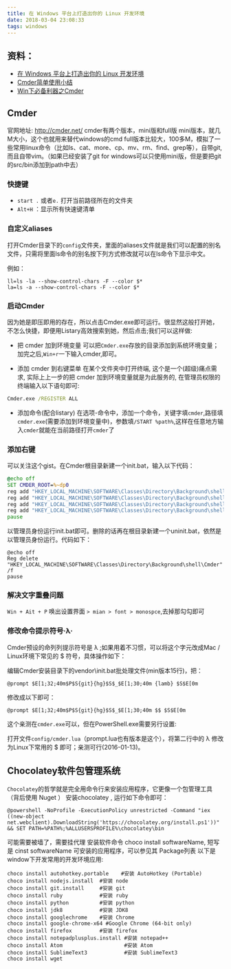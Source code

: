 ```yaml
---
title: 在 Windows 平台上打造出你的 Linux 开发环境
date: 2018-03-04 23:08:33
tags: windows
---
```


## 资料：
- [在 Windows 平台上打造出你的 Linux 开发环境][1]
- [Cmder简单使用小结][2]
- [Win下必备利器之Cmder][3]


## Cmder
官网地址: http://cmder.net/
cmder有两个版本，mini版和full版
mini版本，就几M大小，这个也就用来替代windows的cmd
full版本比较大，100多M，模拟了一些常用linux命令（比如ls、cat、more、cp、mv、rm、find、grep等），自带git,而且自带vim。（如果已经安装了git for windows可以只使用mini版，但是要把git的src/bin添加到path中去）
<!--more-->
### 快捷键

- `start .`  或者`e.` 打开当前路径所在的文件夹
- `Alt+H` ：显示所有快速键清单

### 自定义aliases

打开Cmder目录下的`config`文件夹，里面的aliases文件就是我们可以配置的别名文件，只需将里面ls命令的别名按下列方式修改就可以在ls命令下显示中文。

例如：
```
ll=ls -la --show-control-chars -F --color $*
la=ls -a --show-control-chars -F --color $*
```

### 启动Cmder

因为她是即压即用的存在，所以点击Cmder.exe即可运行。很显然这般打开她，不怎么快捷，即便用Listary高效搜索到她，然后点击;我们可以这样做:

- 把 cmder 加到环境变量
可以把`Cmder.exe`存放的目录添加到系统环境变量；加完之后,`Win+r`一下输入cmder,即可。

- 添加 cmder 到右键菜单
在某个文件夹中打开终端, 这个是一个(超级)痛点需求, 实际上上一步的把 cmder 加到环境变量就是为此服务的, 在管理员权限的终端输入以下语句即可:

```cmd
Cmder.exe /REGISTER ALL
```

- 添加命令(配合listary)
在选项-命令中，添加一个命令，关键字填`cmder`,路径填`cmder.exe`(需要添加到环境变量中)，参数填`/START %path%`,这样在任意地方输入`cmder`就能在当前路径打开`cmder`了

### 添加右键

可以关注这个gist。在Cmder根目录新建一个init.bat，输入以下代码：
```bat
@echo off
SET CMDER_ROOT=%~dp0
reg add "HKEY_LOCAL_MACHINE\SOFTWARE\Classes\Directory\Background\shell\Cmder" /ve /d "Cmder Here" /f
reg add "HKEY_LOCAL_MACHINE\SOFTWARE\Classes\Directory\Background\shell\Cmder" /v "Icon" /d "\"%CMDER_ROOT%cmder.exe\"" /f
reg add "HKEY_LOCAL_MACHINE\SOFTWARE\Classes\Directory\Background\shell\Cmder" /v "Extended" /f
reg add "HKEY_LOCAL_MACHINE\SOFTWARE\Classes\Directory\Background\shell\Cmder\command" /ve /d "\"%CMDER_ROOT%cmder.exe\" \"%%V\"" /f
pause
```

以管理员身份运行init.bat即可。删除的话再在根目录新建一个uninit.bat，依然是以管理员身份运行。代码如下：
```
@echo off
Reg delete "HKEY_LOCAL_MACHINE\SOFTWARE\Classes\Directory\Background\shell\Cmder" /f
pause
```

### 解决文字重叠问题

`Win + Ait + P` 唤出设置界面 `> mian > font > monospce`,去掉那勾勾即可

### 修改命令提示符号·λ·

Cmder预设的命列列提示符号是 λ ;如果用着不习惯，可以将这个字元改成Mac / Linux环境下常见的 $ 符号，具体操作如下：

编辑Cmder安装目录下的vendor\init.bat批处理文件(min版本15行)，把：
```
@prompt $E[1;32;40m$P$S{git}{hg}$S$_$E[1;30;40m {lamb} $S$E[0m
```
修改成以下即可：
```
@prompt $E[1;32;40m$P$S{git}{hg}$S$_$E[1;30;40m $$ $S$E[0m
```
这个亲测在`cmder.exe`可以，但在PowerShell.exe需要另行设置:

打开文件`config/cmder.lua`（prompt.lua也有版本是这个），将第二行中的 λ 修改为Linux下常用的 $ 即可；亲测可行(2016-01-13)。


## Chocolatey软件包管理系统

`Chocolatey`的哲学就是完全用命令行来安装应用程序，它更像一个包管理工具（背后使用 Nuget ）
安装chocolatey , 运行如下命令即可：

    @powershell -NoProfile -ExecutionPolicy unrestricted -Command "iex ((new-object net.webclient).DownloadString('https://chocolatey.org/install.ps1'))" && SET PATH=%PATH%;%ALLUSERSPROFILE%\chocolatey\bin

可能需要被墙了，需要挂代理
安装软件命令 choco install softwareName, 短写是 cinst softwareName
可安装的应用程序，可以参见其 Package列表
以下是window下开发常用的开发环境应用:
```
choco install autohotkey.portable    #安装 AutoHotkey (Portable)
choco install nodejs.install  #安装 node
choco install git.install     #安装 git
choco install ruby            #安装 ruby
choco install python          #安装 python
choco install jdk8            #安装 JDK8
choco install googlechrome    #安装 Chrome
choco install google-chrome-x64 #Google Chrome (64-bit only) 
choco install firefox         #安装 firefox
choco install notepadplusplus.install #安装 notepad++
choco install Atom                    #安装 Atom
choco install SublimeText3            #安装 SublimeText3
choco install wget
```

  [1]: http://www.oschina.net/news/46712/develop-on-windows-as-if-it-was-unix "在 Windows 平台上打造出你的 Linux 开发环境"
  [2]: https://github.com/Just1n/Posts/blob/master/Cmder简单使用小结.md "Cmder简单使用小结"
  [3]: http://www.cnblogs.com/jadeboy/p/5132423.html "Win下必备利器之Cmder"
  [4]: http://cmder.net/